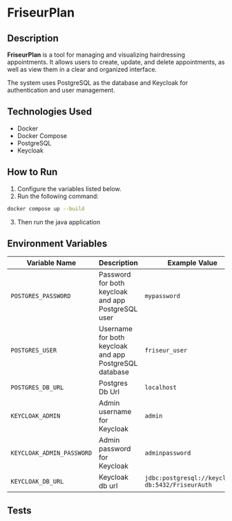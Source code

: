 # FriseurPlan

## Description

**FriseurPlan** is a tool for managing and visualizing hairdressing appointments. It allows users to create, update, and delete appointments, as well as view them in a clear and organized interface.

The system uses PostgreSQL as the database and Keycloak for authentication and user management.

## Technologies Used

- Docker
- Docker Compose
- PostgreSQL
- Keycloak

## How to Run

1. Configure the variables listed below.
2. Run the following command:

```bash
docker compose up --build
````

3. Then run the java application
   
## Environment Variables
| Variable Name             | Description                                            | Example Value                                    |
|---------------------------|--------------------------------------------------------|--------------------------------------------------|
| `POSTGRES_PASSWORD`       | Password for both keycloak and app PostgreSQL user     | `mypassword`                                     |
| `POSTGRES_USER`           | Username for both keycloak and app PostgreSQL database | `friseur_user`                                   |
| `POSTGRES_DB_URL`         | Postgres Db Url                                        | `localhost`                                      |
| `KEYCLOAK_ADMIN`          | Admin username for Keycloak                            | `admin`                                          |
| `KEYCLOAK_ADMIN_PASSWORD` | Admin password for Keycloak                            | `adminpassword`                                  |
| `KEYCLOAK_DB_URL`         | Keycloak db url                                        | `jdbc:postgresql://keycloak-db:5432/FriseurAuth` |


## Tests